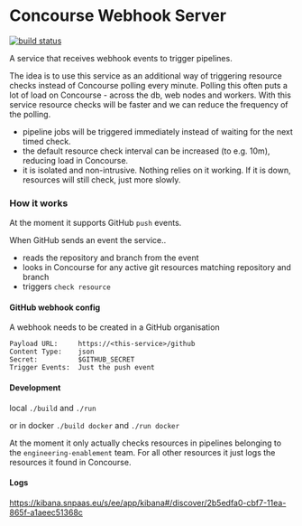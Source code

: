 # Concourse Webhook Server

<a href="https://concourse.halfpipe.io/teams/engineering-enablement/pipelines/concourse-webhook-server"><img src="http://badger.halfpipe.io/engineering-enablement/concourse-webhook-server" title="build status"></a>

A service that receives webhook events to trigger pipelines.

The idea is to use this service as an additional way of triggering resource checks instead of Concourse polling every minute. Polling this often puts a lot of load on Concourse - across the db, web nodes and workers. With this service resource checks will be faster and we can reduce the frequency of the polling.

* pipeline jobs will be triggered immediately instead of waiting for the next timed check.
* the default resource check interval can be increased (to e.g. 10m), reducing load in Concourse.
* it is isolated and non-intrusive. Nothing relies on it working. If it is down, resources will still check, just more slowly.


### How it works

At the moment it supports GitHub `push` events.

When GitHub sends an event the service..
* reads the repository and branch from the event
* looks in Concourse for any active git resources matching repository and branch
* triggers `check resource`

#### GitHub webhook config

A webhook needs to be created in a GitHub organisation
```
Payload URL:     https://<this-service>/github
Content Type:    json
Secret:          $GITHUB_SECRET
Trigger Events:  Just the push event
```


#### Development

local `./build` and `./run`

or in docker `./build docker` and `./run docker`

At the moment it only actually checks resources in pipelines belonging to the `engineering-enablement` team. For all other resources it just logs the resources it found in Concourse.


#### Logs

<https://kibana.snpaas.eu/s/ee/app/kibana#/discover/2b5edfa0-cbf7-11ea-865f-a1aeec51368c>
